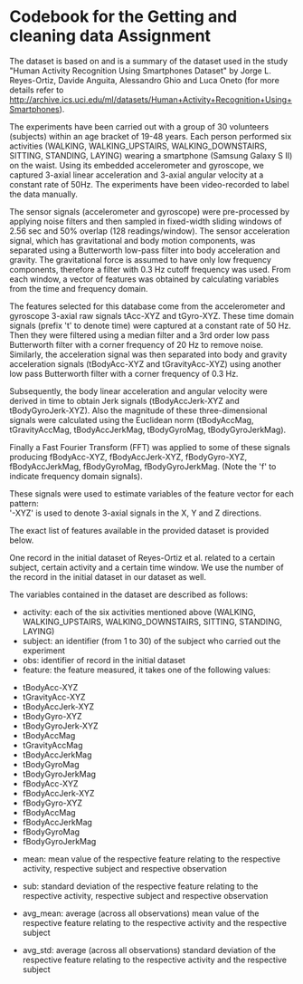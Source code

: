 #  Codebook for the Getting and cleaning data Assignment


The dataset is based on and is a summary of the dataset used in the study  "Human Activity Recognition Using Smartphones Dataset" by Jorge L. Reyes-Ortiz, Davide Anguita, Alessandro Ghio and Luca Oneto (for more details refer to http://archive.ics.uci.edu/ml/datasets/Human+Activity+Recognition+Using+Smartphones).

The experiments have been carried out with a group of 30 volunteers (subjects) within an age bracket of 19-48 years. Each person performed six activities (WALKING, WALKING_UPSTAIRS, WALKING_DOWNSTAIRS, SITTING, STANDING, LAYING) wearing a smartphone (Samsung Galaxy S II) on the waist. Using its embedded accelerometer and gyroscope, we captured 3-axial linear acceleration and 3-axial angular velocity at a constant rate of 50Hz. The experiments have been video-recorded to label the data manually.  

The sensor signals (accelerometer and gyroscope) were pre-processed by applying noise filters and then sampled in fixed-width sliding windows of 2.56 sec and 50% overlap (128 readings/window). The sensor acceleration signal, which has gravitational and body motion components, was separated using a Butterworth low-pass filter into body acceleration and gravity. The gravitational force is assumed to have only low frequency components, therefore a filter with 0.3 Hz cutoff frequency was used. From each window, a vector of features was obtained by calculating variables from the time and frequency domain. 

The features selected for this database come from the accelerometer and gyroscope 3-axial raw signals tAcc-XYZ and tGyro-XYZ. These time domain signals (prefix 't' to denote time) were captured at a constant rate of 50 Hz. Then they were filtered using a median filter and a 3rd order low pass Butterworth filter with a corner frequency of 20 Hz to remove noise. Similarly, the acceleration signal was then separated into body and gravity acceleration signals (tBodyAcc-XYZ and tGravityAcc-XYZ) using another low pass Butterworth filter with a corner frequency of 0.3 Hz. 

Subsequently, the body linear acceleration and angular velocity were derived in time to obtain Jerk signals (tBodyAccJerk-XYZ and tBodyGyroJerk-XYZ). Also the magnitude of these three-dimensional signals were calculated using the Euclidean norm (tBodyAccMag, tGravityAccMag, tBodyAccJerkMag, tBodyGyroMag, tBodyGyroJerkMag). 

Finally a Fast Fourier Transform (FFT) was applied to some of these signals producing fBodyAcc-XYZ, fBodyAccJerk-XYZ, fBodyGyro-XYZ, fBodyAccJerkMag, fBodyGyroMag, fBodyGyroJerkMag. (Note the 'f' to indicate frequency domain signals). 

These signals were used to estimate variables of the feature vector for each pattern:  
'-XYZ' is used to denote 3-axial signals in the X, Y and Z directions.

The exact list of features available in the provided dataset is provided below.

One record in the initial dataset of Reyes-Ortiz et al. related to a certain subject, certain activity and a certain time window. We use the number of the record in the initial dataset in our dataset as well.

The variables contained in the dataset are described as follows:

* activity: each of the six activities mentioned above (WALKING, WALKING_UPSTAIRS, WALKING_DOWNSTAIRS, SITTING, STANDING, LAYING)
* subject: an identifier (from 1 to 30) of the subject who carried out the experiment
* obs: identifier of record in the initial dataset
* feature:  the feature measured, it takes one of the following values:

+ tBodyAcc-XYZ
+ tGravityAcc-XYZ
+ tBodyAccJerk-XYZ
+ tBodyGyro-XYZ
+ tBodyGyroJerk-XYZ
+ tBodyAccMag
+ tGravityAccMag
+ tBodyAccJerkMag
+ tBodyGyroMag
+ tBodyGyroJerkMag
+ fBodyAcc-XYZ
+ fBodyAccJerk-XYZ
+ fBodyGyro-XYZ
+ fBodyAccMag
+ fBodyAccJerkMag
+ fBodyGyroMag
+ fBodyGyroJerkMag

* mean: mean value of the respective feature relating to the respective activity, respective subject and respective observation

* sub: standard deviation of the respective feature relating to the respective activity, respective subject and respective observation

* avg_mean: average (across all observations) mean value of the respective feature  relating to the respective activity and the respective subject 

* avg_std: average (across all observations) standard deviation of the respective feature  relating to the respective activity and the respective subject 


